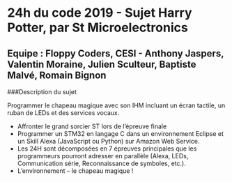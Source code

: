 # 24h du code 2019 - Sujet Harry Potter, par St Microelectronics
## Equipe : Floppy Coders, CESI - Anthony Jaspers, Valentin Moraine, Julien Sculteur, Baptiste Malvé, Romain Bignon

###Description du sujet

Programmer le chapeau magique avec son IHM incluant un écran tactile, un ruban de LEDs et des services vocaux.
- Affronter le grand sorcier ST lors de l’épreuve finale
- Programmer un STM32 en langage C dans un environnement Eclipse et un Skill Alexa (JavaScript ou Python) sur Amazon Web Service.
- Les 24H sont décomposées en 7 épreuves principales que les programmeurs pourront adresser en parallèle (Alexa, LEDs, Communication série, Reconnaissance de symboles, etc.).
- L’environnement – le chapeau magique !
